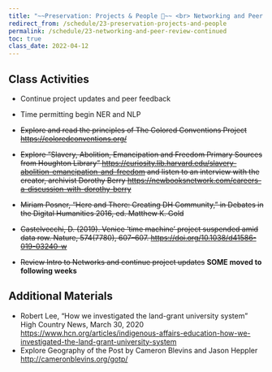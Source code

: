 ```yaml
---
title: "~~Preservation: Projects & People 🌅~~ <br> Networking and Peer Review Continued 🌐"
redirect_from: /schedule/23-preservation-projects-and-people
permalink: /schedule/23-networking-and-peer-review-continued
toc: true
class_date: 2022-04-12
---
```


## Class Activities

- Continue project updates and peer feedback
- Time permitting begin NER and NLP


- ~~Explore and read the principles of The Colored Conventions Project <https://coloredconventions.org/>~~
- ~~Explore “Slavery, Abolition, Emancipation and Freedom Primary Sources from Houghton Library” <https://curiosity.lib.harvard.edu/slavery-abolition-emancipation-and-freedom>  and listen to an interview with the creator, archivist Dorothy Berry <https://newbooksnetwork.com/careers-a-discussion-with-dorothy-berry>~~
- ~~Miriam Posner, “Here and There: Creating DH Community,” in Debates in the Digital Humanities 2016, ed. Matthew K. Gold~~
- ~~Castelvecchi, D. (2019). Venice ‘time machine’ project suspended amid data row. Nature, 574(7780), 607–607. <https://doi.org/10.1038/d41586-019-03240-w>~~
- ~~Review Intro to Networks and continue project updates~~ **SOME moved to following weeks**

## Additional Materials

- Robert Lee, “How we investigated the land-grant university system” High Country News, March 30, 2020 <https://www.hcn.org/articles/indigenous-affairs-education-how-we-investigated-the-land-grant-university-system>
- Explore Geography of the Post by Cameron Blevins and Jason Heppler <http://cameronblevins.org/gotp/>
